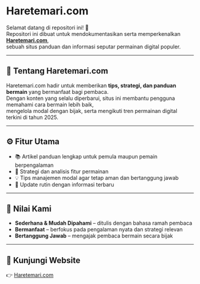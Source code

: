 # Haretemari.com

Selamat datang di repositori ini! 🎉  
Repositori ini dibuat untuk mendokumentasikan serta memperkenalkan **[Haretemari.com](https://haretemari.com/)**,  
sebuah situs panduan dan informasi seputar permainan digital populer.

---

## 📖 Tentang Haretemari.com

Haretemari.com hadir untuk memberikan **tips, strategi, dan panduan bermain** yang bermanfaat bagi pembaca.  
Dengan konten yang selalu diperbarui, situs ini membantu pengguna memahami cara bermain lebih baik,  
mengelola modal dengan bijak, serta mengikuti tren permainan digital terkini di tahun 2025.

---

## ⚙️ Fitur Utama

- 📚 Artikel panduan lengkap untuk pemula maupun pemain berpengalaman  
- 🎯 Strategi dan analisis fitur permainan  
- 💡 Tips manajemen modal agar tetap aman dan bertanggung jawab  
- 🔄 Update rutin dengan informasi terbaru  

---

## 🌟 Nilai Kami

- **Sederhana & Mudah Dipahami** – ditulis dengan bahasa ramah pembaca  
- **Bermanfaat** – berfokus pada pengalaman nyata dan strategi relevan  
- **Bertanggung Jawab** – mengajak pembaca bermain secara bijak  

---

## 🔗 Kunjungi Website

👉 [Haretemari.com](https://haretemari.com/)
